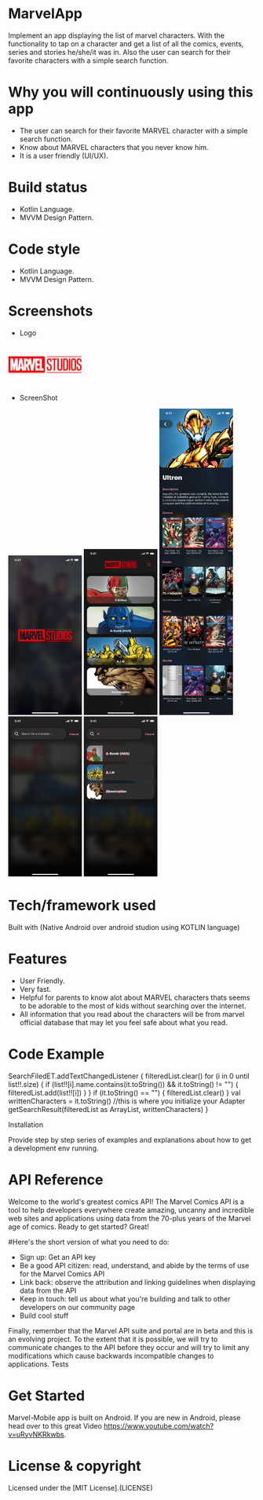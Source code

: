 # MarvelApp
  Implement an app displaying the list of marvel characters. With the functionality to tap on a character and get a list of all the comics, events, series and stories he/she/it was in. Also the user can search for their favorite characters with a simple search function.

# Why you will continuously using this app 
 - The user can search for their favorite MARVEL character with a simple search function.
 - Know about MARVEL characters that you never know him.
 - It is a user friendly (UI/UX).

# Build status
 - Kotlin Language. 
 - MVVM Design Pattern.

# Code style
 - Kotlin Language. 
 - MVVM Design Pattern.

# Screenshots
- Logo 
<img src="app/src/main/res/drawable/marvel_logo.png" width="150" hight="200"> 

- ScreenShot

<img src="app/images/plash_creen.png" width="150" hight="200"> <img src="app/images/characters_list_Screen.png" width="150" hight="200"> <img src="app/images/character_details_screen.png" width="150" hight="200"> <img src="app/images/search_characters_screen_blank.png" width="150" hight="200"> <img src="app/images/search_characters_screen_results.png" width="150" hight="200">


# Tech/framework used

Built with (Native Android over android studion using KOTLIN language)

# Features
- User Friendly.
- Very fast.
- Helpful for parents to know alot about MARVEL characters thats seems to be adorable to the most of kids without searching over the internet.
- All information that you read about the characters will be from marvel official database that may let you feel safe about what you read.

# Code Example

 SearchFiledET.addTextChangedListener {
            filteredList.clear()
            for (i in 0 until list!!.size) {
                if (list!![i].name.contains(it.toString()) && it.toString() != "") {
                    filteredList.add(list!![i])
                }
            }
            if (it.toString() == "") {
                filteredList.clear()
            }
            val writtenCharacters = it.toString()
            //this is where you initialize your Adapter
            getSearchResult(filteredList as ArrayList<CharacterResult>, writtenCharacters)
        }
        
Installation

Provide step by step series of examples and explanations about how to get a development env running.

# API Reference

Welcome to the world's greatest comics API!
The Marvel Comics API is a tool to help developers everywhere create amazing, uncanny and incredible web sites and applications using data from the 70-plus years of the Marvel age of comics.
Ready to get started? Great!

#Here's the short version of what you need to do:
 - Sign up: Get an API key
 - Be a good API citizen: read, understand, and abide by the terms of use for the Marvel Comics API
 - Link back: observe the attribution and linking guidelines when displaying data from the API
 - Keep in touch: tell us about what you're building and talk to other developers on our community page
 - Build cool stuff

Finally, remember that the Marvel API suite and portal are in beta and this is an evolving project. To the extent that it is possible, we will try to communicate changes to the API before they occur and will try to limit any modifications which cause backwards incompatible changes to applications.
Tests

# Get Started

Marvel-Mobile app is built on Android. If you are new in Android, please head over to this great Video https://www.youtube.com/watch?v=uRyvNKRkwbs.


# License & copyright

Licensed under the [MIT License].(LICENSE)
